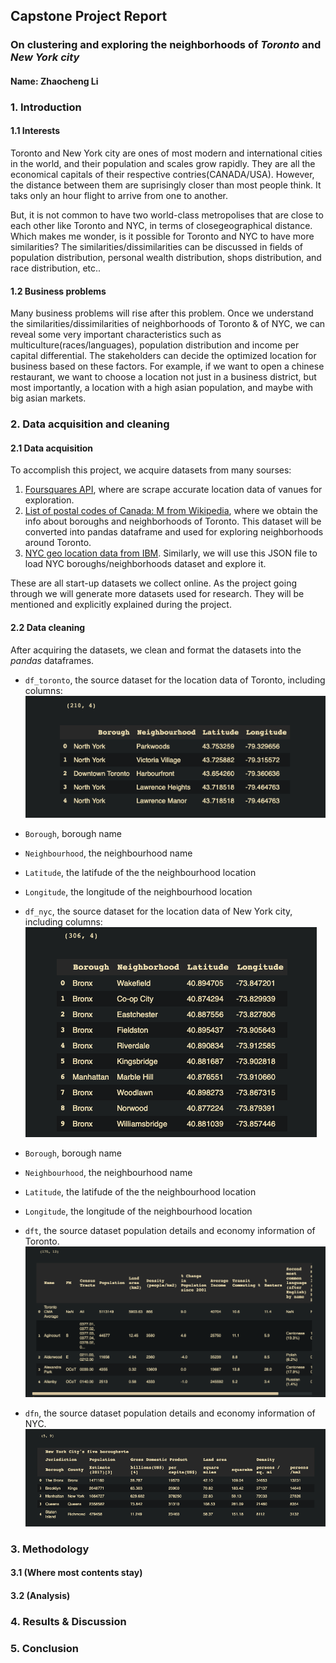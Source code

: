 ## Capstone Project Report
### On clustering and exploring the neighborhoods of *Toronto* and *New York city*
#### Name: Zhaocheng Li

### 1. Introduction
#### 1.1 Interests
Toronto and New York city are ones of most modern and international cities in the world, and their population and scales grow rapidly. They are all the economical capitals of their respective contries(CANADA/USA). However, the distance between them are suprisingly closer than most people think. It taks only an hour flight to arrive from one to another.

But, it is not common to have two world-class metropolises that are close to each other like Toronto and NYC, in terms of closegeographical distance. Which makes me wonder, is it possible for Toronto and NYC to have more similarities? The similarities/dissimilarities can be discussed in fields of population distribution, personal wealth distribution, shops distribution, and race distribution, etc..

#### 1.2 Business problems
Many business problems will rise after this problem. Once we understand the similarities/dissimilarities of neighborhoods of  Toronto & of NYC, we can reveal some very important characteristics such as multiculture(races/languages), population distribution and income per capital differential. The stakeholders can decide the optimized location for business based on these factors.
For example, if we want to open a chinese restaurant, we want to choose a location not just in a business district, but most importantly, a location with a high asian population, and maybe with big asian markets.

### 2. Data acquisition and cleaning
#### 2.1 Data acquisition
To accomplish this project, we acquire datasets from many sourses:
1. [Foursquares API](https://foursquare.com/), where are scrape accurate location data of vanues for exploration.
2. [List of postal codes of Canada: M from Wikipedia](https://en.wikipedia.org/wiki/List_of_postal_codes_of_Canada:_M), where we obtain the info about boroughs and neighborhoods of Toronto. This dataset will be converted into pandas dataframe and used for exploring neighborhoods around Toronto.
3. [NYC geo location data from IBM](https://cocl.us/new_york_dataset). Similarly, we will use this JSON file to load NYC boroughs/neighborhoods dataset and explore it.

These are all start-up datasets we collect online. As the project going through we will generate more datasets used for research. They will be mentioned and explicitly explained during the project.

#### 2.2 Data cleaning
After acquiring the datasets, we clean and format the datasets into the *pandas* dataframes. 
- `df_toronto`, the source dataset for the location data of Toronto, including columns:
![df_toronto](./data/df_toronto.png)
 - `Borough`, borough name
 - `Neighbourhood`, the neighbourhood name
 - `Latitude`, the latifude of the the neighbourhood location 
 - `Longitude`, the longitude of the neighbourhood location
 
- `df_nyc`, the source dataset for the location data of New York city, including columns:
 ![df_nyc](./data/df_nyc.png)
 - `Borough`, borough name
 - `Neighbourhood`, the neighbourhood name
 - `Latitude`, the latifude of the the neighbourhood location 
 - `Longitude`, the longitude of the neighbourhood location

- `dft`, the source dataset population details and economy information of Toronto.
![dft](./data/dft.png)

- `dfn`, the source dataset population details and economy information of NYC.
![dfn](./data/dfn.png)

### 3. Methodology

#### 3.1 (Where most contents stay)
#### 3.2 (Analysis)

### 4. Results & Discussion
 
### 5. Conclusion

